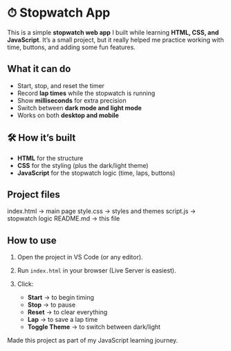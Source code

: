 # ⏱ Stopwatch App

This is a simple **stopwatch web app** I built while learning **HTML, CSS, and JavaScript**.
It’s a small project, but it really helped me practice working with time, buttons, and adding some fun features.


## What it can do

* Start, stop, and reset the timer
* Record **lap times** while the stopwatch is running
* Show **milliseconds** for extra precision
* Switch between **dark mode and light mode** 
* Works on both **desktop and mobile**

## 🛠 How it’s built

* **HTML** for the structure
* **CSS** for the styling (plus the dark/light theme)
* **JavaScript** for the stopwatch logic (time, laps, buttons)

## Project files

index.html   → main page
style.css    → styles and themes
script.js    → stopwatch logic
README.md    → this file



## How to use

1. Open the project in VS Code (or any editor).
2. Run `index.html` in your browser (Live Server is easiest).
3. Click:

   * **Start** → to begin timing
   * **Stop** → to pause
   * **Reset** → to clear everything
   * **Lap** → to save a lap time
   * **Toggle Theme** → to switch between dark/light


Made this project as part of my JavaScript learning journey.
